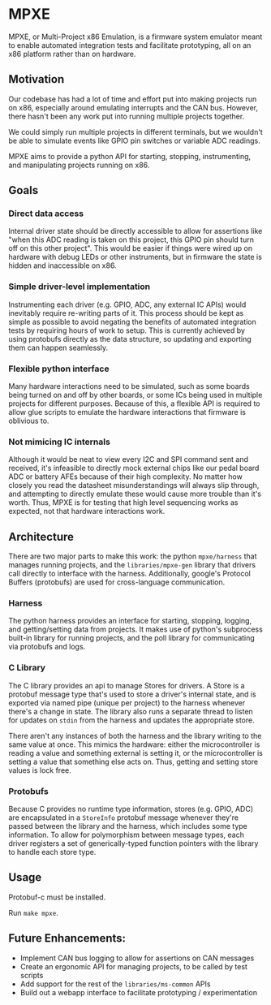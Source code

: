 # MPXE
MPXE, or Multi-Project x86 Emulation, is a firmware system emulator meant to enable automated integration tests and facilitate prototyping, all on an x86 platform rather than on hardware.

## Motivation
Our codebase has had a lot of time and effort put into making projects run on x86, especially around emulating interrupts and the CAN bus. However, there hasn't been any work put into running multiple projects together. 

We could simply run multiple projects in different terminals, but we wouldn't be able to simulate events like GPIO pin switches or variable ADC readings.

MPXE aims to provide a python API for starting, stopping, instrumenting, and manipulating projects running on x86.

## Goals
### **Direct data access**
Internal driver state should be directly accessible to allow for assertions like "when this ADC reading is taken on this project, this GPIO pin should turn off on this other project". This would be easier if things were wired up on hardware with debug LEDs or other instruments, but in firmware the state is hidden and inaccessible on x86.

### **Simple driver-level implementation**
Instrumenting each driver (e.g. GPIO, ADC, any external IC APIs) would inevitably require re-writing parts of it. This process should be kept as simple as possible to avoid negating the benefits of automated integration tests by requiring hours of work to setup. This is currently achieved by using protobufs directly as the data structure, so updating and exporting them can happen seamlessly.

### **Flexible python interface**
Many hardware interactions need to be simulated, such as some boards being turned on and off by other boards, or some ICs being used in multiple projects for different purposes. Because of this, a flexible API is required to allow glue scripts to emulate the hardware interactions that firmware is oblivious to.

### **Not mimicing IC internals**
Although it would be neat to view every I2C and SPI command sent and received, it's infeasible to directly mock external chips like our pedal board ADC or battery AFEs because of their high complexity. No matter how closely you read the datasheet misunderstandings will always slip through, and attempting to directly emulate these would cause more trouble than it's worth. Thus, MPXE is for testing that high level sequencing works as expected, not that hardware interactions work.

## Architecture
There are two major parts to make this work: the python `mpxe/harness` that manages running projects, and the `libraries/mpxe-gen` library that drivers call directly to interface with the harness. Additionally, google's Protocol Buffers (protobufs) are used for cross-language communication.

### **Harness**
The python harness provides an interface for starting, stopping, logging, and getting/setting data from projects. It makes use of python's subprocess built-in library for running projects, and the poll library for communicating via protobufs and logs.

### **C Library**
The C library provides an api to manage Stores for drivers. A Store is a protobuf message type that's used to store a driver's internal state, and is exported via named pipe (unique per project) to the harness whenever there's a change in state. The library also runs a separate thread to listen for updates on `stdin` from the harness and updates the appropriate store.

There aren't any instances of both the harness and the library writing to the same value at once. This mimics the hardware: either the microcontroller is reading a value and something external is setting it, or the microcontroller is setting a value that something else acts on. Thus, getting and setting store values is lock free.

### **Protobufs**
Because C provides no runtime type information, stores (e.g. GPIO, ADC) are encapsulated in a `StoreInfo` protobuf message whenever they're passed between the library and the harness, which includes some type information. To allow for polymorphism between message types, each driver registers a set of generically-typed function pointers with the library to handle each store type.

## Usage
Protobuf-c must be installed.

Run `make mpxe`.

## Future Enhancements:
- Implement CAN bus logging to allow for assertions on CAN messages
- Create an ergonomic API for managing projects, to be called by test scripts
- Add support for the rest of the `libraries/ms-common` APIs
- Build out a webapp interface to facilitate prototyping / experimentation
